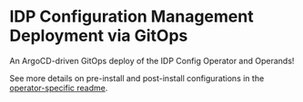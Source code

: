 # IDP Configuration Management Deployment via GitOps

An ArgoCD-driven GitOps deploy of the IDP Config Operator and Operands!

See more details on pre-install and post-install configurations in the [operator-specific readme](./operators/identity-configuration-management-for-kubernetes/README.md). 
